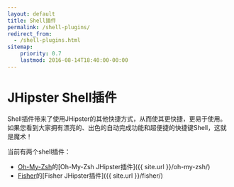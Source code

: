 ```yaml
---
layout: default
title: Shell插件
permalink: /shell-plugins/
redirect_from:
  - /shell-plugins.html
sitemap:
    priority: 0.7
    lastmod: 2016-08-14T18:40:00-00:00
---
```


# <i class="fa fa-terminal"></i> JHipster Shell插件

Shell插件带来了使用JHipster的其他快捷方式，从而使其更快捷，更易于使用。如果您看到大家拥有漂亮的、出色的自动完成功能和超便捷的快捷键Shell，这就是魔术！

当前有两个shell插件：

* [Oh-My-Zsh](https://ohmyz.sh/)的[Oh-My-Zsh JHipster插件]({{ site.url }}/oh-my-zsh/) 
* [Fisher](https://github.com/jorgebucaran/fisher)的[Fisher JHipster插件]({{ site.url }}/fisher/)
